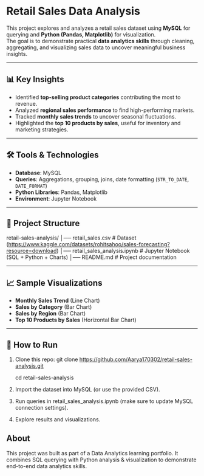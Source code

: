 # Retail Sales Data Analysis

This project explores and analyzes a retail sales dataset using **MySQL** for querying and **Python (Pandas, Matplotlib)** for visualization.  
The goal is to demonstrate practical **data analytics skills** through cleaning, aggregating, and visualizing sales data to uncover meaningful business insights.

---

## 📊 Key Insights
- Identified **top-selling product categories** contributing the most to revenue.
- Analyzed **regional sales performance** to find high-performing markets.
- Tracked **monthly sales trends** to uncover seasonal fluctuations.
- Highlighted the **top 10 products by sales**, useful for inventory and marketing strategies.

---

## 🛠️ Tools & Technologies
- **Database**: MySQL  
- **Queries**: Aggregations, grouping, joins, date formatting (`STR_TO_DATE`, `DATE_FORMAT`)  
- **Python Libraries**: Pandas, Matplotlib  
- **Environment**: Jupyter Notebook  

---

## 📂 Project Structure
retail-sales-analysis/
│── retail_sales.csv # Dataset (https://www.kaggle.com/datasets/rohitsahoo/sales-forecasting?resource=download)
│── retail_sales_analysis.ipynb # Jupyter Notebook (SQL + Python + Charts)
│── README.md # Project documentation


---

## 📈 Sample Visualizations
- **Monthly Sales Trend** (Line Chart)  
- **Sales by Category** (Bar Chart)  
- **Sales by Region** (Bar Chart)  
- **Top 10 Products by Sales** (Horizontal Bar Chart)  

---

## 🚀 How to Run
1. Clone this repo:
   git clone https://github.com/Aarya170302/retail-sales-analysis.git
   
   cd retail-sales-analysis
   
3. Import the dataset into MySQL (or use the provided CSV).

4. Run queries in retail_sales_analysis.ipynb (make sure to update MySQL connection settings).

5. Explore results and visualizations.


## About
This project was built as part of a Data Analytics learning portfolio.
It combines SQL querying with Python analysis & visualization to demonstrate end-to-end data analytics skills.



